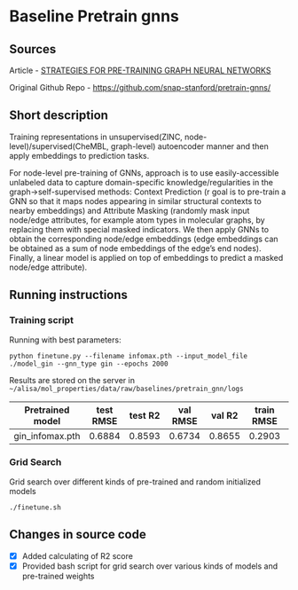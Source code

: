 # Baseline Pretrain gnns

## Sources

Article - [STRATEGIES FOR PRE-TRAINING GRAPH NEURAL
NETWORKS](https://arxiv.org/pdf/1905.12265v3.pdf)

Original Github Repo - https://github.com/snap-stanford/pretrain-gnns/

## Short description

Training representations in unsupervised(ZINC, node-level)/supervised(CheMBL, graph-level) autoencoder manner and then apply embeddings to prediction tasks.


For node-level pre-training of GNNs, approach is to use easily-accessible unlabeled data to capture domain-specific knowledge/regularities in the graph->self-supervised methods: Context Prediction (r goal is to pre-train a GNN so that it maps nodes appearing in similar structural contexts to nearby embeddings) and Attribute Masking (randomly mask input node/edge attributes, for example atom types in molecular graphs, by replacing them with special masked indicators. We then apply GNNs to obtain the corresponding node/edge embeddings (edge embeddings can be obtained as a sum of node embeddings of the edge’s end nodes). Finally, a linear model is applied on top of embeddings to predict a masked node/edge attribute).

## Running instructions 

### Training script

Running with best parameters:

```python finetune.py --filename infomax.pth --input_model_file ./model_gin --gnn_type gin --epochs 2000```

Results are stored on the server in `~/alisa/mol_properties/data/raw/baselines/pretrain_gnn/logs`

| Pretrained model |test RMSE | test R2 | val RMSE | val R2 | train RMSE | train R2 |
| --- | --- | --- |  --- | --- | --- | --- |
| gin_infomax.pth |  0.6884 | 0.8593 | 0.6734 | 0.8655 | 0.2903 | 0.9157 |

### Grid Search

Grid search over different kinds of pre-trained and random initialized models

```./finetune.sh```

## Changes in source code

- [x] Added calculating of R2 score
- [x] Provided bash script for grid search over various kinds of models and pre-trained weights
